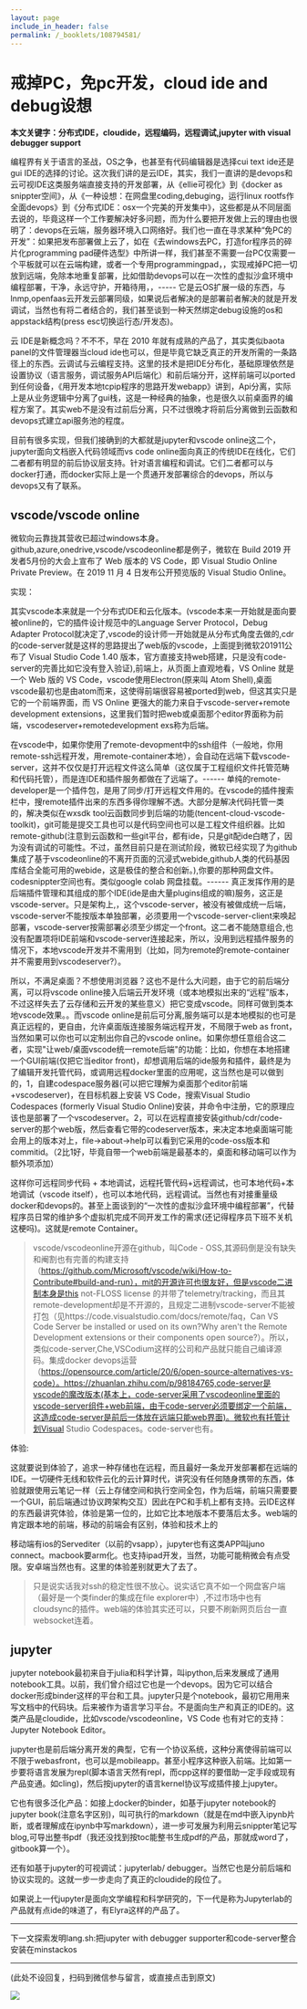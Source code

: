 ```yaml
---
layout: page
include_in_header: false
permalink: /_booklets/108794581/
---
```

戒掉PC，免pc开发，cloud ide and debug设想
=====

__本文关键字：分布式IDE，cloudide，远程编码，远程调试,jupyter with visual debugger support__

编程界有关于语言的圣战，OS之争，也甚至有代码编辑器是选择cui text ide还是gui IDE的选择的讨论。这次我们讲的是云IDE，其实，我们一直讲的是devops和云可视IDE这类服务端直接支持的开发部署，从《ellie可视化》到《docker as snippter空间》，从《一种设想：在网盘里coding,debuging，运行linux rootfs作全面devops》到《分布式IDE：osx一个完美的开发集中》，这些都是从不同层面去说的，毕竟这样一个工作要解决好多问题，而为什么要把开发做上云的理由也很明了：devops在云端，服务器环境入口网络好。我们也一直在寻求某种“免PC的开发”：如果把发布部署做上云了，如在《去windows去PC，打造for程序员的碎片化programming pad硬件选型》中所讲一样，我们甚至不需要一台PC仅需要一个平板就可以在云端构建，或者一个专用programmingpad，，实现戒掉PC把一切放到远端，免除本地重复部署，比如借助devops可以在一次性的虚拟沙盒环境中编程部署，干净，永远守护，开箱待用，，----- 它是云OS扩展一级的东西，与lnmp,openfaas云开发云部署同级，如果说后者解决的是部署前者解决的就是开发调试，当然也有将二者结合的，我们甚至谈到一种天然绑定debug设施的os和appstack结构(press esc切换运行态/开发态)。

云 IDE是新概念吗？不不不，早在 2010 年就有成熟的产品了，其实类似baota panel的文件管理器当cloud ide也可以，但是毕竟它缺乏真正的开发所需的一条路径上的东西。云调试与云编程支持。这里的技术是把IDE分布化，基础原理依然是设置协议（语言服务，调试服务API后端化）和前后端分开，这样前端可以ported到任何设备，《用开发本地tcpip程序的思路开发webapp》讲到，Api分离，实际上是从业务逻辑中分离了gui栈，这是一种经典的抽象，也是很久以前桌面界的编程方案了。其实web不是没有过前后分离，只不过很晚才将前后分离做到云函数和devops式建立api服务池的程度。

目前有很多实现，但我们接确到的大都就是jupyter和vscode online这二个，jupyter面向文档嵌入代码领域而vs code online面向真正的传统IDE在线化，它们二者都有明显的前后协议层支持。针对语言编程和调试。它们二者都可以与docker打通，而docker实际上是一个贯通开发部署综合的devops，所以与devops又有了联系。

vscode/vscode online
-----

微软向云靠拢其营收已超过windows本身。github,azure,onedrive,vscode/vscodeonline都是例子，微软在 Build 2019 开发者5月份的大会上宣布了 Web 版本的 VS Code，即 Visual Studio Online Private Preview。在 2019 11 月 4 日发布公开预览版的 Visual Studio Online。

实现：

其实vscode本来就是一个分布式IDE和云化版本。(vscode本来一开始就是面向要被online的，它的插件设计规范中的Language Server Protocol，Debug Adapter Protocol就决定了,vscode的设计师一开始就是从分布式角度去做的,cdr的code-server就是这样的思路提出了web版的vscode，上面提到微软201911公布了 Visual Studio Code 1.40 版本，官方直接支持web搭建，只是没有code-server的完善比如它没有登入验证),前端上，从页面上直观地看，VS Online 就是一个 Web 版的 VS Code，vscode使用Electron(原来叫 Atom Shell),桌面vscode最初也是由atom而来，这使得前端很容易被ported到web，但这其实只是它的一个前端界面，而 VS Online 更强大的能力来自于vscode-server+remote development extensions，这里我们暂时把web或桌面那个editor界面称为前端，vscodeserver+remotedevelopment exs称为后端。

在vscode中，如果你使用了remote-devopment中的ssh组件（一般地，你用remote-ssh远程开发，用remote-container本地），会自动在远端下载vscode-server，这并不仅仅是打开远程文件这么简单（这仅属于工程组织文件托管范畴和代码托管），而是连IDE和插件服务都做在了远端了。------ 单纯的remote-developer是一个插件包，是用了同步/打开远程文件用的。在vscode的插件搜索栏中，搜remote插件出来的东西多得你理解不透。大部分是解决代码托管一类的，解决类似在wxsdk tool云函数同步到后端的功能(tencent-cloud-vscode-toolkit)，git可能是提交工具也可以是代码空间也可以是工程文件组织器。比如remote-github(注意到云函数和一些git平台，都有ide，只是git配ide白瞎了，因为没有调试的可能性。不过，虽然目前只是在测试阶段，微软已经实现了为github集成了基于vscodeonline的不离开页面的沉浸式webide,github人类的代码基因库结合全能可用的webide，这是极佳的整合和创新。),你要的那种网盘文件。codesnippter空间也有。类似google colab 网盘挂载。------ 真正发挥作用的是后端插件管理和其组成的那个IDE(ide是由大量plugins组成的嘛)服务，这正是vscode-server。只是架构上,，这个vscode-server，被没有被做成统一后端，vscode-server不能按版本单独部署，必须要用一个vscode-server-client来唤起部署，vscode-server按需部署必须至少绑定一个front。这二者不能随意组合,也没有配置项将IDE前端和vscode-server连接起来，所以，没用到远程插件服务的情况下，本地vscode开发并不需用到（比如，同为remote的remote-container并不需要用到vscodeserver?）。

所以，不满足桌面？不想使用浏览器？这也不是什么大问题，由于它的前后端分离，可以将vscode online接入后端云开发环境（或本地模拟出来的“远程”版本，不过这样失去了云存储和云开发的某些意义）把它变成vscode。同样可做到类本地vscode效果。。而vscode online是前后可分离,服务端可以是本地模拟的也可是真正远程的，更自由，允许桌面版连接服务端远程开发，不局限于web as front，当然如果可以你也可以定制出你自己的vscode online。如果你想任意组合这二者，实现"让web/桌面vscode统一remote后端"的功能：比如，你想在本地搭建一个GUI前端(仅把它当editor front)，却想调用后端的ide服务和插件，最终是为了编辑开发托管代码，或调用远程docker里面的应用呢，这当然也是可以做到的，1，自建codespace服务器(可以把它理解为桌面那个editor前端+vscodeserver)，在目标机器上安装 VS Code，搜索Visual Studio Codespaces (formerly Visual Studio Online)安装，并命令中注册，它的原理应该也是部署了一个vscodeserver。2，可以在远程直接安装github/cdr/code-server的那个web版，然后查看它带的codeserver版本，来决定本地桌面端可能会用上的版本对上，file->about->help可以看到它采用的code-oss版本和commitid。（2比1好，毕竟自带一个web前端是最基本的，桌面和移动端可以作为额外项添加）

这样你可远程同步代码 + 本地调试，远程托管代码+远程调试，也可本地代码+本地调试（vscode itself），也可以本地代码，远程调试。当然也有对接重量级docker和devops的。甚至上面谈到的“一次性的虚拟沙盒环境中编程部署”，代替程序员日常的维护多个虚拟机完成不同开发工作的需求(还记得程序员下班不关机这梗吗)。这就是remote Container。

> vscode/vscodeonline开源在github，叫Code - OSS,其源码倒是没有缺失和阉割也有完善的构建支持（https://github.com/Microsoft/vscode/wiki/How-to-Contribute#build-and-run），mit的开源许可也很友好，但是vscode二进制本身是this not-FLOSS license 的并带了telemetry/tracking，而且其remote-development却是不开源的，且规定二进制vscode-server不能被打包（见https://code.visualstudio.com/docs/remote/faq，Can VS Code Server be installed or used on its own?Why aren't the Remote Development extensions or their components open source?）。所以，类似code-server,Che,VSCodium这样的公司和产品就只能自己编译源码。集成docker devops运营（https://opensource.com/article/20/6/open-source-alternatives-vs-code）。https://zhuanlan.zhihu.com/p/98184765,code-server是vscode的魔改版本(基本上，code-server采用了vscodeonline里面的vscode-server组件+web前端，由于code-server必须要绑定一个前端，这造成code-server是前后一体放在远端只能web界面)。微软也有托管计划Visual Studio Codespaces。code-server也有。

体验:

这就要说到体验了，追求一种存储也在远程，而且最好一条龙开发部署都在远端的IDE。一切硬件无线和软件云化的云计算时代，讲究没有任何随身携带的东西，体验就跟使用云笔记一样（云上存储空间和执行空间全包，作为后端，前端只需要要一个GUI，前后端通过协议跨架构交互）因此在PC和手机上都有支持。云IDE这样的东西最讲究体验，体验是第一位的，比如它比本地版本不要落后太多。web端的肯定跟本地的前端，移动的前端会有区别，体验和技术上的

移动端有ios的Servediter（以前的vsapp），jupyter也有这类APP叫juno connect。macbook要arm化。也支持ipad开发，当然，功能可能稍微会有点受限。安卓端当然也有。这里的体验差别就更大了去了。

> 只是说实话我对ssh的稳定性很不放心。说实话它真不如一个网盘客户端（最好是一个类finder的集成在file explorer中）,不过市场中也有cloudsync的插件。web端的体验其实还可以，只要不刷新网页后台一直websocket连着。


jupyter
------

jupyter notebook最初来自于julia和科学计算，叫ipython,后来发展成了通用notebook工具。以前，我们曾介绍过它也是一个devops。因为它可以结合docker形成binder这样的平台和工具。jupyter只是个notebook，最初它用用来写文档中的代码块。后来被作为语言学习平台。不是面向生产和真正的IDE的。这类产品是cloudide，比如vscode/vscodeonline，VS Code 也有对它的支持：Jupyter Notebook Editor。

jupyter也是前后端分离开发的典型，它有一个协议系统，这种分离使得前端可以不限于webasfront，也可以是mobileapp。甚至小程序这种嵌入前端。比如第一步要将语言发展为repl(脚本语言天然有repl，而cpp这样的要借助一定手段或现有产品变通。如cling)，然后按jupyter的语言kernel协议写成插件接上jupyter。

它也有很多泛化产品：如接上docker的binder，如基于jupyter notebook的jupyter book(注意名字区别)，叫可执行的markdown（就是在md中嵌入ipynb片断，或者理解成在ipynb中写markdown），进一步可发展为利用云snippter笔记写blog,可导出整书pdf（我还没找到按toc能整书生成pdf的产品，那就成word了，gitbook算一个）。

还有如基于jupyter的可视调试：jupyterlab/ debugger。当然它也是分前后端和协议实现的。这就一步一步走向了真正的cloudide的段位了。

如果说上一代jupyter是面向文学编程和科学研究的，下一代是称为Jupyterlab的产品就有点ide的味道了，有Elyra这样的产品了。

-----

下一文探索发明lang.sh:把jupyter with debugger supporter和code-server整合安装在minstackos

-------


(此处不设回复，扫码到微信参与留言，或直接点击到原文)

![](/p/108794581/qrcode.png)

<!-- Markdeep: -->
<meta charset="utf-8">
<link rel="stylesheet" href="../../res/aloha.css?">

<script src="../../res/markdeep.min.js" charset="utf-8"></script>


